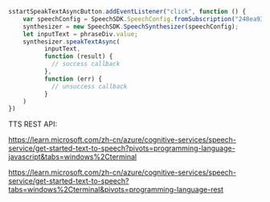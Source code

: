 ```js
sstartSpeakTextAsyncButton.addEventListener("click", function () {
    var speechConfig = SpeechSDK.SpeechConfig.fromSubscription("248ea9353a2949e5xxxxxxxxxx", "eastasia");
    synthesizer = new SpeechSDK.SpeechSynthesizer(speechConfig);
    let inputText = phraseDiv.value;
    synthesizer.speakTextAsync(
          inputText,
          function (result) {
            // success callback
          },
          function (err) {
            // unsuccess callback
          }
    )
})
```

TTS REST API:

https://learn.microsoft.com/zh-cn/azure/cognitive-services/speech-service/get-started-text-to-speech?pivots=programming-language-javascript&tabs=windows%2Cterminal

https://learn.microsoft.com/zh-cn/azure/cognitive-services/speech-service/get-started-text-to-speech?tabs=windows%2Cterminal&pivots=programming-language-rest
